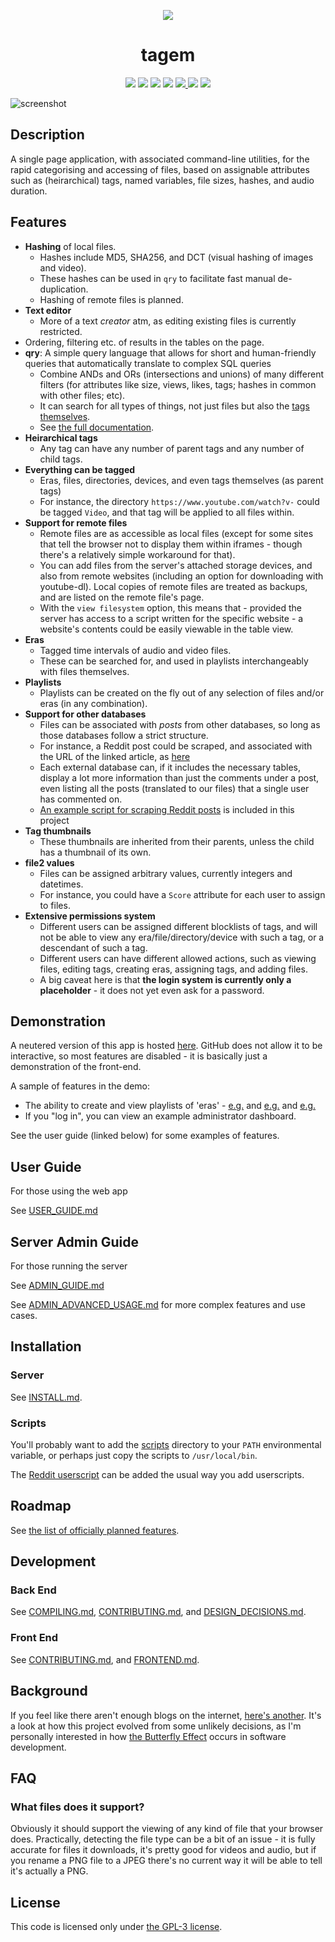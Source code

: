 <p align="center">
	<img src="https://user-images.githubusercontent.com/30552567/88488637-77c22180-cf86-11ea-955a-484d6ca08b27.png"/>
	<h1 align="center">tagem</h1>
</p>

<p align="center">
	<a href="LICENSE"><img src="https://img.shields.io/github/license/NotCompsky/tagem"/></a>
	<a href="https://github.com/notcompsky/tagem/releases"><img src="https://img.shields.io/github/v/release/NotCompsky/tagem"/></a>
	<a href="https://hub.docker.com/repository/docker/notcompsky/tagem/tags"><img src="https://img.shields.io/docker/image-size/notcompsky/tagem?label=Docker%20image"/></a>
	<a href="https://circleci.com/gh/NotCompsky/tagem"><img src="https://circleci.com/gh/NotCompsky/tagem.svg?style=shield"/></a>
	<a href="https://github.com/notcompsky/tagem/graphs/commit-activity"><img src="https://img.shields.io/github/commit-activity/w/NotCompsky/tagem"/>
	<a href="https://github.com/notcompsky/tagem/graphs/contributors"><img src="https://img.shields.io/github/contributors/NotCompsky/tagem"></a>
	<a href="https://discord.gg/DnD7RJA"><img src="https://img.shields.io/discord/736649679575580814?label=Discord"></a>
</p>

![screenshot](https://user-images.githubusercontent.com/30552567/88522680-a1af2e80-cfee-11ea-8301-0148374a2ddd.jpg)

## Description

A single page application, with associated command-line utilities, for the rapid categorising and accessing of files, based on assignable attributes such as (heirarchical) tags, named variables, file sizes, hashes, and audio duration.

## Features

* **Hashing** of local files.
  * Hashes include MD5, SHA256, and DCT (visual hashing of images and video).
  * These hashes can be used in `qry` to facilitate fast manual de-duplication.
  * Hashing of remote files is planned.
* **Text editor**
  * More of a text *creator* atm, as editing existing files is currently restricted.
* Ordering, filtering etc. of results in the tables on the page.
* **qry**: A simple query language that allows for short and human-friendly queries that automatically translate to complex SQL queries
  * Combine ANDs and ORs (intersections and unions) of many different filters (for attributes like size, views, likes, tags; hashes in common with other files; etc).
  * It can search for all types of things, not just files but also the [tags themselves](https://user-images.githubusercontent.com/30552567/86843555-a000e380-c09e-11ea-9a0d-5a5e4ae38261.png).
  * See [the full documentation](https://notcompsky.github.io/tagem-eg/#?foobar).
* **Heirarchical tags**
  * Any tag can have any number of parent tags and any number of child tags.
* **Everything can be tagged**
  * Eras, files, directories, devices, and even tags themselves (as parent tags)
  * For instance, the directory `https://www.youtube.com/watch?v-` could be tagged `Video`, and that tag will be applied to all files within.
* **Support for remote files**
  * Remote files are as accessible as local files (except for some sites that tell the browser not to display them within iframes - though there's a relatively simple workaround for that).
  * You can add files from the server's attached storage devices, and also from remote websites (including an option for downloading with youtube-dl). Local copies of remote files are treated as backups, and are listed on the remote file's page.
  * With the `view filesystem` option, this means that - provided the server has access to a script written for the specific website - a website's contents could be easily viewable in the table view.
* **Eras**
  * Tagged time intervals of audio and video files.
  * These can be searched for, and used in playlists interchangeably with files themselves.
* **Playlists**
  * Playlists can be created on the fly out of any selection of files and/or eras (in any combination).
* **Support for other databases**
  * Files can be associated with *posts* from other databases, so long as those databases follow a strict structure.
  * For instance, a Reddit post could be scraped, and associated with the URL of the linked article, as [here](https://notcompsky.github.io/tagem-eg/#f1726349)
  * Each external database can, if it includes the necessary tables, display a lot more information than just the comments under a post, even listing all the posts (translated to our files) that a single user has commented on.
  * [An example script for scraping Reddit posts](scripts/record-reddit-post) is included in this project
* **Tag thumbnails**
  * These thumbnails are inherited from their parents, unless the child has a thumbnail of its own.
* **file2 values**
  * Files can be assigned arbitrary values, currently integers and datetimes.
  * For instance, you could have a `Score` attribute for each user to assign to files.
* **Extensive permissions system**
  * Different users can be assigned different blocklists of tags, and will not be able to view any era/file/directory/device with such a tag, or a descendant of such a tag.
  * Different users can have different allowed actions, such as viewing files, editing tags, creating eras, assigning tags, and adding files.
  * A big caveat here is that **the login system is currently only a placeholder** - it does not yet even ask for a password.

## Demonstration

A neutered version of this app is hosted [here](https://notcompsky.github.io/tagem-eg/). GitHub does not allow it to be interactive, so most features are disabled - it is basically just a demonstration of the front-end.

A sample of features in the demo:
* The ability to create and view playlists of 'eras' - [e.g.](https://notcompsky.github.io/tagem-eg/#F27240@61.156-71.18095,27240@142.25289-152.22987,27240@179.79853-181.03303,27240@9.92681-40.53999) and [e.g.](https://notcompsky.github.io/tagem-eg/#F1716907@40.18624-62.19732,1716907@508.84786-590.06463,1716905@1413.42456-1479.68176,1717041@24.01881-36.59333,1716865@18.66585-26.29306,1716865@562.62463-709.87243,1705870@4725.33544-4805.94384,1705547@1313.98913-1397.71997,1705815@3253.74096-3333.7163,1716874@579.61828-648.75299,1706072@2119.89111-2256.44628,1705917@2001.07617-2067.96728,1717395@1440.27014-1589.06665,1716948@57.99343-70.49639,1716948@640.38897-730.95611,1716910@1710.13073-1827.7821) and [e.g.](https://notcompsky.github.io/tagem-eg/#F1705345@0-7.34816,1705345@1491.77014-1552.95642,1705351@5.31989-11.7427,1705347@1012.92541-1068.25573,1705347@3019.88085-3087.77734,1705347@3966.50854-3998.92333,1705866@1107.79541-1176.36669,1705866@1745.14575-1813.09997,1705866@2472.19604-2549.5144,1705870@24.32478-92.60926,1705870@2585.84594-2641.48193,1705870@4725.33544-4805.94384,1705547@1313.98913-1397.71997,1705547@2585.45458-2663.77319,1705547@4101.60791-4173.92968,1705470@1943.51049-2002.19677,1705823@24.97947-90.0026,1705832@1375.32324-1536.51953,1705832@3034.65454-3097.44873,1705832@4545.26953-4602.98974,1705846@20.1248-78.50012,1705846@2446.10449-2511.80273,1705846@4625.38525-4694.35742,1705815@1692.83166-1756.73364,1705815@3253.74096-3333.7163,1705815@4719.40087-4822.58154,1705809@1806.38195-1874.09887,1705809@3264.85498-3320.38647,1705809@4831.96435-4884.958,1705860@1758.8861-1822.54785,1705860@3275.333-3332.60791,1705860@4593.94824-4676.33837,1705860@4594.28173-4689.40722,1705878@27.21296-95.50437,1705878@4268.15527-4356.72509,1705891@1689.41638-1758.81506,1705891@3263.03686-3336.74682,1705891@4415.93408-4477.18701,1705412@15.94564-24.24893,1705412@839.64813-896.78051,1705412@1535.432-1619.69934,1705412@2463.92456-2523.91943,1705424@701.73681-764.88629,1705424@1401.32873-1483.94763,1705424@2895.98388-2960.04321,1705398@1012.56713-1095.80151,1705398@1935.06652-1999.94238,1716874@579.61828-648.75299,1705640@1415.02917-1468.69812,1705640@2956.57495-3030.27978,1705640@4385.35888-4456.58007,1706072@2119.89111-2256.44628,1705815@4719.3999-4822.29638,1719652@1322.78466-1372.9884,1719652@1479.03601-1519.01354,1719652@2198.69848-2210.94311,1719652@70.03448-89.14099,1705897@12.64718-73.04966,1705897@1742.54699-1805.734,1705897@4166.44873-4255.32226,1705917@2001.07617-2067.96728,1705917@3655.1582-3757.28491,1705914@895.75866-977.6336,1705909@10.68156-80.87898,1705909@2731.58203-2794.85644,1716818@0-6.82277,1716817@0-10.37127,1716817@3627.72338-3703.10571,1716812@0-8.23822,1716811@0-9.47052,1716810@0-7.93049,1716810@17.89222-25.24168,1716810@711.82012-807.62402,1716809@0-6.8232,1705355@0-7.51299,1705358@0-7.25687,1725941@0-8.27504,1725941@1807.9176-1851.80444,1716822@0-10.66821,1716822@1091.70922-1173.36694,1716822@2665.48144-2738.7622,1716813@0-9.80866,1716813@953.33502-1086.00659,1716813@1917.53857-2075.53613,1716808@0-10.2472,1716808@1188.61364-1275.64941,1716808@2528.53149-2604.33496,1716808@3245.61108-3349.78881,1716804@0-8.31033,1716804@1464.35217-1539.05932,1716804@2456.20385-2520.13916,1716799@0-7.24102,1717382@79.9637-84.10654,1717395@26.19703-36.92356,1717395@1440.27014-1589.06665,1717395@2501.8811-2583.22387,1717395@3628.19555-3716.23193,1717438@1311.00561-1371.21911,1717438@2860.66748-2938.08032,1726344@0-8.90829)
* If you "log in", you can view an example administrator dashboard.

See the user guide (linked below) for some examples of features.

## User Guide

For those using the web app

See [USER_GUIDE.md](USER_GUIDE.md)

## Server Admin Guide

For those running the server

See [ADMIN_GUIDE.md](ADMIN_GUIDE.md)

See [ADMIN_ADVANCED_USAGE.md](ADVANCED_USAGE.md) for more complex features and use cases.

## Installation

### Server

See [INSTALL.md](INSTALL.md).

### Scripts

You'll probably want to add the [scripts](scripts/) directory to your `PATH` environmental variable, or perhaps just copy the scripts to `/usr/local/bin`.

The [Reddit userscript](wangle-server/client/userscripts/reddit.js) can be added the usual way you add userscripts.

## Roadmap

See [the list of officially planned features](https://github.com/NotCompsky/tagem/issues/2).

## Development

### Back End

See [COMPILING.md](COMPILING.md), [CONTRIBUTING.md](CONTRIBUTING.md), and [DESIGN_DECISIONS.md](DESIGN_DECISIONS.md).

### Front End

See [CONTRIBUTING.md](CONTRIBUTING.md), and [FRONTEND.md](FRONTEND.md).

## Background

If you feel like there aren't enough blogs on the internet, [here's another](https://gist.github.com/NotCompsky/f1ab63fa2f191b156b9187b111449d20). It's a look at how this project evolved from some unlikely decisions, as I'm personally interested in how [the Butterfly Effect](https://en.wikipedia.org/wiki/Butterfly_effect) occurs in software development.

## FAQ

### What files does it support?

Obviously it should support the viewing of any kind of file that your browser does. Practically, detecting the file type can be a bit of an issue - it is fully accurate for files it downloads, it's pretty good for videos and audio, but if you rename a PNG file to a JPEG there's no current way it will be able to tell it's actually a PNG.

## License

This code is licensed only under [the GPL-3 license](LICENSE).
